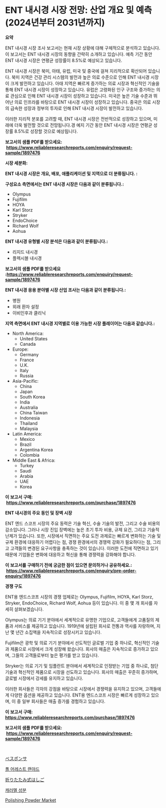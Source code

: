 <p><h1>ENT 내시경 시장 전망: 산업 개요 및 예측 (2024년부터 2031년까지)</h1></p><p><strong>요약</strong></p>
<p><p>ENT 내시경 시장 조사 보고서는 현재 시장 상황에 대해 구체적으로 분석하고 있습니다. 이 보고서는 ENT 내시경 시장의 동향을 간략히 소개하고 있습니다. 예측 기간 동안 ENT 내시경 시장은 연평균 성장률이 8.5%로 예상되고 있습니다.</p><p>ENT 내시경 시장은 북미, 아태, 유럽, 미국 및 중국에 걸쳐 지리적으로 확산되어 있습니다. 북미 지역은 건강 관리 시스템의 발전과 높은 의료 수준으로 인해 ENT 내시경 시장이 크게 발전하고 있습니다. 아태 지역은 빠르게 증가하는 의료 시장과 혁신적인 기술을 통해 ENT 내시경 시장이 성장하고 있습니다. 유럽은 고령화된 인구 구조와 증가하는 의료 관심으로 인해 ENT 내시경 시장이 성장하고 있습니다. 미국은 높은 기술 수준과 뛰어난 의료 인프라를 바탕으로 ENT 내시경 시장이 성장하고 있습니다. 중국은 의료 시장의 급속한 성장과 정부의 투자로 인해 ENT 내시경 시장이 발전하고 있습니다.</p><p>이러한 지리적 분포를 고려할 때, ENT 내시경 시장은 전반적으로 성장하고 있으며, 미래에 더욱 발전할 것으로 전망됩니다.경 예지 기간 동안 ENT 내시경 시장은 연평균 성장률 8.5%로 성장할 것으로 예상됩니다.</p></p>
<p><strong>보고서의 샘플 PDF를 받으세요: &nbsp;<a href="https://www.reliableresearchreports.com/enquiry/request-sample/1897476">https://www.reliableresearchreports.com/enquiry/request-sample/1897476</a></strong></p>
<p><strong>시장 세분화:</strong></p>
<p><strong> ENT 내시경 시장은 개요, 배포, 애플리케이션 및 지역으로 더 분류됩니다. :</strong></p>
<p><strong>구성요소 측면에서는 ENT 내시경 시장은 다음과 같이 분류됩니다.:</strong></p>
<p><ul><li>Olympus</li><li>Fujifilm</li><li>HOYA</li><li>Karl Storz</li><li>Stryker</li><li>EndoChoice</li><li>Richard Wolf</li><li>Aohua</li></ul></p>
<p><strong> ENT 내시경 유형별 시장 분석은 다음과 같이 분류됩니다.:</strong></p>
<p><ul><li>리지드 내시경</li><li>플렉시블 내시경</li></ul></p>
<p><strong>보고서의 샘플 PDF를 받으세요 :<a href="https://www.reliableresearchreports.com/enquiry/request-sample/1897476">https://www.reliableresearchreports.com/enquiry/request-sample/1897476</a></strong></p>
<p><strong> ENT 내시경 응용 분야별 시장 산업 조사는 다음과 같이 분류됩니다.:</strong></p>
<p><ul><li>병원</li><li>외래 환자 설정</li><li>이비인후과 클리닉</li></ul></p>
<p><strong>지역 측면에서 ENT 내시경 지역별로 이용 가능한 시장 플레이어는 다음과 같습니다.:</strong></p>
<p><ul>
    <li>
        North America:
        <ul>
            <li>United States</li>
            <li>Canada</li>
        </ul>
    </li>
    <li>
        Europe:
        <ul>
            <li>Germany</li>
            <li>France</li>
            <li>U.K.</li>
            <li>Italy</li>
            <li>Russia</li>
        </ul>
    </li>
    <li>
        Asia-Pacific:
        <ul>
            <li>China</li>
            <li>Japan</li>
            <li>South Korea</li>
            <li>India</li>
            <li>Australia</li>
            <li>China Taiwan</li>
            <li>Indonesia</li>
            <li>Thailand</li>
            <li>Malaysia</li>
        </ul>
    </li>
    <li>
        Latin America:
        <ul>
            <li>Mexico</li>
            <li>Brazil</li>
            <li>Argentina Korea</li>
            <li>Colombia</li>
        </ul>
    </li>
    <li>
        Middle East & Africa:
        <ul>
            <li>Turkey</li>
            <li>Saudi</li>
            <li>Arabia</li>
            <li>UAE</li>
            <li>Korea</li>
        </ul>
    </li>
    </ul></p>
<p><strong>이 보고서 구매: &nbsp;<a href="https://www.reliableresearchreports.com/purchase/1897476">https://www.reliableresearchreports.com/purchase/1897476</a></strong></p>
<p><strong>ENT 내시경의 주요 동인 및 장벽 시장</strong></p>
<p><p>ENT 엔드 스코프 시장의 주요 동력은 기술 혁신, 수술 기술의 발전, 그리고 수술 비용의 감소입니다. 그러나 시장 진입 장벽에는 높은 초기 투자 비용, 규제 요건, 그리고 기술적 난제가 있습니다. 또한, 시장에서 직면하는 주요 도전 과제로는 빠르게 변화하는 기술 및 규제 환경에 대응하기 어렵다는 점, 경쟁 환경에서의 경쟁력 강화가 필요하다는 점, 그리고 고객들의 변경된 요구사항을 충족하는 것이 있습니다. 이러한 도전에 직면하고 있기 때문에 기업들은 변화에 대응하고 혁신을 통해 경쟁력을 강화해야 합니다.</p></p>
<p><strong>이 보고서를 구매하기 전에 궁금한 점이 있으면 문의하거나 공유하세요.: &nbsp;<a href="https://www.reliableresearchreports.com/enquiry/pre-order-enquiry/1897476">https://www.reliableresearchreports.com/enquiry/pre-order-enquiry/1897476</a></strong></p>
<p><strong>경쟁 구도</strong></p>
<p><p>ENT용 엔드스코프 시장의 경쟁 업체로는 Olympus, Fujifilm, HOYA, Karl Storz, Stryker, EndoChoice, Richard Wolf, Aohua 등이 있습니다. 이 중 몇 개 회사를 자세히 살펴보겠습니다.</p><p>Olympus는 의료 기기 분야에서 세계적으로 유명한 기업으로, 고객들에게 고품질의 제품과 서비스를 제공하고 있습니다. 1919년에 설립된 회사로 전통과 역사를 자랑하며, 지난 몇 년간 소집액을 지속적으로 성장시키고 있습니다.</p><p>Fujifilm은 광학 및 의료 기기 분야에서 선도적인 글로벌 기업 중 하나로, 혁신적인 기술과 제품으로 시장에서 크게 성장해 왔습니다. 회사의 매출은 지속적으로 증가하고 있으며, 그들의 고객들로부터 높은 평가를 받고 있습니다.</p><p>Stryker는 의료 기기 및 임플란트 분야에서 세계적으로 인정받는 기업 중 하나로, 첨단 기술과 혁신적인 제품으로 시장을 선도하고 있습니다. 회사의 매출은 꾸준히 증가하며, 글로벌 시장에서 강세를 유지하고 있습니다.</p><p>이러한 회사들은 각자의 강점을 바탕으로 시장에서 경쟁력을 유지하고 있으며, 고객들에게 다양한 옵션을 제공하고 있습니다. ENT용 엔드스코프 시장은 빠르게 성장하고 있으며, 이 중 일부 회사들은 매출 증가를 경험하고 있습니다.</p></p>
<p><strong>이 보고서 구매: &nbsp; <a href="https://www.reliableresearchreports.com/purchase/1897476">https://www.reliableresearchreports.com/purchase/1897476</a></strong></p>
<p><strong>보고서의 샘플 PDF를 받으세요: &nbsp;<a href="https://www.reliableresearchreports.com/enquiry/request-sample/1897476">https://www.reliableresearchreports.com/enquiry/request-sample/1897476</a></strong><strong></strong></p>
<p>&nbsp;</p>
<p><p><a href="https://github.com/oafhukehf4709715/Market-Research-Report-List-1/blob/main/3884191193410.md">ベスポンサ</a></p><p><a href="https://medium.com/@sheldondtickinson9867/%EB%82%99%ED%95%98-%EB%B0%A9%EC%A7%80-%EB%9E%9C%EC%95%BC%EB%93%9C-%EC%8B%9C%EC%9E%A5-%EC%8B%9C%EC%9E%A5-cagr-%EC%8B%9C%EC%9E%A5-%EB%8F%99%ED%96%A5-%EB%B0%8F-%EC%84%B1%EC%9E%A5-%EC%A0%84%EB%9E%B5%EC%97%90-%EB%8C%80%ED%95%9C-%ED%86%B5%EC%B0%B0%EB%A0%A5-080e6018355b">폴 어레스트 랜야드</a></p><p><a href="https://medium.com/@solomonbode85/%E6%8A%98%E3%82%8A%E3%81%9F%E3%81%9F%E3%81%BF%E3%81%AF%E3%81%97%E3%81%94%E5%B8%82%E5%A0%B4%E3%81%AE%E3%82%B7%E3%82%A7%E3%82%A2%E3%81%AE%E9%80%B2%E5%8C%96%E3%81%A8%E5%B8%82%E5%A0%B4%E6%88%90%E9%95%B7%E3%83%88%E3%83%AC%E3%83%B3%E3%83%892024%E5%B9%B4-2031%E5%B9%B4-34d1c7445982">折りたたみ式はしご</a></p><p><a href="https://github.com/plelbej847484502/Market-Research-Report-List-1/blob/main/6185788193194.md">캐러멜 성분</a></p><p><a href="https://github.com/marloy8/Market-Research-Report-List-3/blob/main/polishing-powder-market.md">Polishing Powder Market</a></p></p>